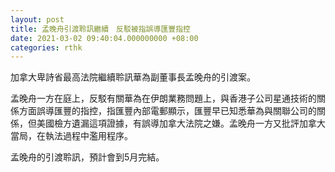 ```yaml
---
layout: post
title: 孟晚舟引渡聆訊繼續　反駁被指誤導匯豐指控
date: 2021-03-02 09:40:04.000000000 +08:00
categories: rthk
---
```


加拿大卑詩省最高法院繼續聆訊華為副董事長孟晚舟的引渡案。

孟晚舟一方在庭上，反駁有關華為在伊朗業務問題上，與香港子公司星通技術的關係方面誤導匯豐的指控，指匯豐內部電郵顯示，匯豐早已知悉華為與關聯公司的關係，但美國檢方遺漏這項證據，有誤導加拿大法院之嫌。孟晚舟一方又批評加拿大當局，在執法過程中濫用程序。

孟晚舟的引渡聆訊，預計會到5月完結。
